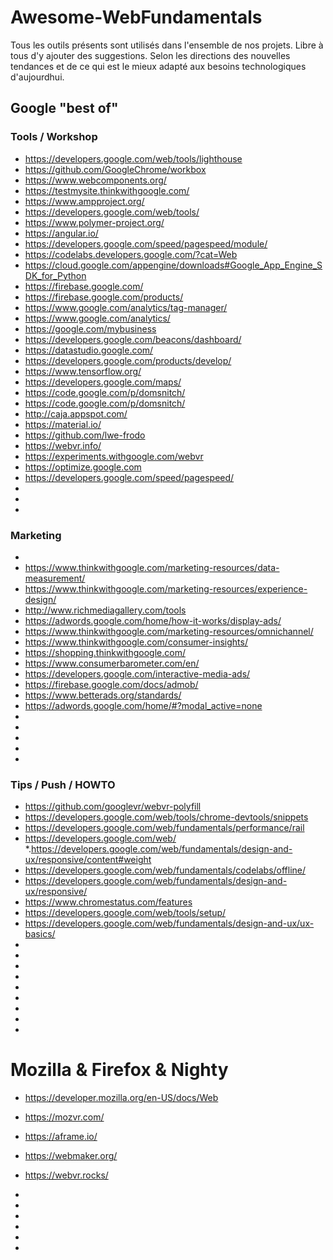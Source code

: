 # Awesome-WebFundamentals

Tous les outils présents sont utilisés dans l'ensemble de nos projets. 
Libre à tous d'y ajouter des suggestions.
Selon les directions des nouvelles tendances 
et de ce qui est le mieux adapté aux besoins technologiques d'aujourdhui.

## Google "best of"

### Tools / Workshop  

* https://developers.google.com/web/tools/lighthouse
* https://github.com/GoogleChrome/workbox
* https://www.webcomponents.org/
* https://testmysite.thinkwithgoogle.com/
* https://www.ampproject.org/
* https://developers.google.com/web/tools/
* https://www.polymer-project.org/
* https://angular.io/
* https://developers.google.com/speed/pagespeed/module/
* https://codelabs.developers.google.com/?cat=Web
* https://cloud.google.com/appengine/downloads#Google_App_Engine_SDK_for_Python
* https://firebase.google.com/ 
* https://firebase.google.com/products/
* https://www.google.com/analytics/tag-manager/ 
* https://www.google.com/analytics/
* https://google.com/mybusiness
* https://developers.google.com/beacons/dashboard/
* https://datastudio.google.com/
* https://developers.google.com/products/develop/
* https://www.tensorflow.org/
* https://developers.google.com/maps/
* https://code.google.com/p/domsnitch/
* https://code.google.com/p/domsnitch/
* http://caja.appspot.com/
* https://material.io/
* https://github.com/lwe-frodo
* https://webvr.info/
* https://experiments.withgoogle.com/webvr
* https://optimize.google.com
* https://developers.google.com/speed/pagespeed/
*
*
*
### Marketing 
* 
* https://www.thinkwithgoogle.com/marketing-resources/data-measurement/
* https://www.thinkwithgoogle.com/marketing-resources/experience-design/
* http://www.richmediagallery.com/tools
* https://adwords.google.com/home/how-it-works/display-ads/
* https://www.thinkwithgoogle.com/marketing-resources/omnichannel/
* https://www.thinkwithgoogle.com/consumer-insights/
* https://shopping.thinkwithgoogle.com/
* https://www.consumerbarometer.com/en/
* https://developers.google.com/interactive-media-ads/
* https://firebase.google.com/docs/admob/
* https://www.betterads.org/standards/
* https://adwords.google.com/home/#?modal_active=none
* 
*
*
*
*





### Tips / Push / HOWTO
* https://github.com/googlevr/webvr-polyfill
* https://developers.google.com/web/tools/chrome-devtools/snippets
* https://developers.google.com/web/fundamentals/performance/rail
* https://developers.google.com/web/
*.https://developers.google.com/web/fundamentals/design-and-ux/responsive/content#weight
* https://developers.google.com/web/fundamentals/codelabs/offline/
* https://developers.google.com/web/fundamentals/design-and-ux/responsive/
* https://www.chromestatus.com/features
* https://developers.google.com/web/tools/setup/ 
* https://developers.google.com/web/fundamentals/design-and-ux/ux-basics/
*
*
*
*
*
*
*
*
*

# Mozilla & Firefox & Nighty

* https://developer.mozilla.org/en-US/docs/Web
* https://mozvr.com/
* https://aframe.io/
* https://webmaker.org/
* https://webvr.rocks/
*
*
*
*
*

*
